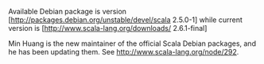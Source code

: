 Available Debian package is version [http://packages.debian.org/unstable/devel/scala 2.5.0-1] while current version is [http://www.scala-lang.org/downloads/  2.6.1-final]

Min Huang is the new maintainer of the official Scala Debian packages, and he has been updating them. See http://www.scala-lang.org/node/292.
